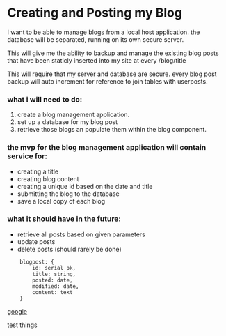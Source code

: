 # Creating and Posting my Blog
I want to be able to manage blogs from a local host application. the database 
will be separated, running on its own secure server.

This will give me the ability to backup and manage the existing blog posts 
that have been staticly inserted into my site at every /blog/title

This will require that my server and database are secure. 
every blog post backup will auto increment for reference to join
tables with userposts.

### what i will need to do:
1. create a blog management application.
2. set up a database for my blog post
3. retrieve those blogs an populate them within the blog component.

### the mvp for the blog management application will contain service for:
- creating a title
-	creating blog content
- creating a unique id based on the date and title
- submitting the blog to the database
- save a local copy of each blog

### what it should have in the future:
- retrieve all posts based on given parameters
- update posts
- delete posts (should rarely be done)

```
	blogpost: {
		id: serial pk,
		title: string,
		posted: date,
		modified: date,
		content: text
	}
```

[google](http://google.com)

test
things